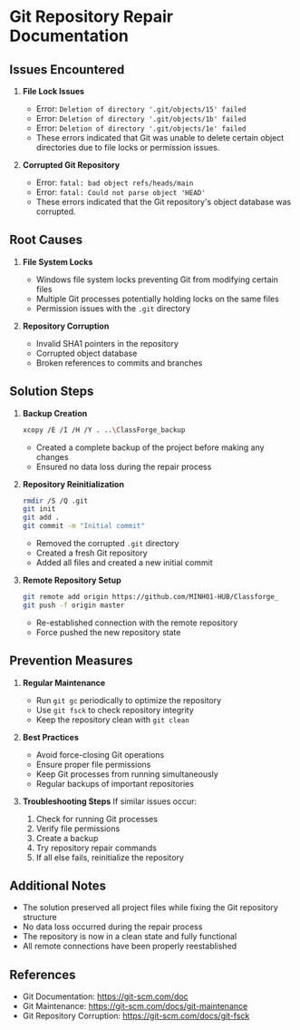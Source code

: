 # Git Repository Repair Documentation

## Issues Encountered

1. **File Lock Issues**
   - Error: `Deletion of directory '.git/objects/15' failed`
   - Error: `Deletion of directory '.git/objects/1b' failed`
   - Error: `Deletion of directory '.git/objects/1e' failed`
   - These errors indicated that Git was unable to delete certain object directories due to file locks or permission issues.

2. **Corrupted Git Repository**
   - Error: `fatal: bad object refs/heads/main`
   - Error: `fatal: Could not parse object 'HEAD'`
   - These errors indicated that the Git repository's object database was corrupted.

## Root Causes

1. **File System Locks**
   - Windows file system locks preventing Git from modifying certain files
   - Multiple Git processes potentially holding locks on the same files
   - Permission issues with the `.git` directory

2. **Repository Corruption**
   - Invalid SHA1 pointers in the repository
   - Corrupted object database
   - Broken references to commits and branches

## Solution Steps

1. **Backup Creation**
   ```bash
   xcopy /E /I /H /Y . ..\ClassForge_backup
   ```
   - Created a complete backup of the project before making any changes
   - Ensured no data loss during the repair process

2. **Repository Reinitialization**
   ```bash
   rmdir /S /Q .git
   git init
   git add .
   git commit -m "Initial commit"
   ```
   - Removed the corrupted `.git` directory
   - Created a fresh Git repository
   - Added all files and created a new initial commit

3. **Remote Repository Setup**
   ```bash
   git remote add origin https://github.com/MINH01-HUB/Classforge_
   git push -f origin master
   ```
   - Re-established connection with the remote repository
   - Force pushed the new repository state

## Prevention Measures

1. **Regular Maintenance**
   - Run `git gc` periodically to optimize the repository
   - Use `git fsck` to check repository integrity
   - Keep the repository clean with `git clean`

2. **Best Practices**
   - Avoid force-closing Git operations
   - Ensure proper file permissions
   - Keep Git processes from running simultaneously
   - Regular backups of important repositories

3. **Troubleshooting Steps**
   If similar issues occur:
   1. Check for running Git processes
   2. Verify file permissions
   3. Create a backup
   4. Try repository repair commands
   5. If all else fails, reinitialize the repository

## Additional Notes

- The solution preserved all project files while fixing the Git repository structure
- No data loss occurred during the repair process
- The repository is now in a clean state and fully functional
- All remote connections have been properly reestablished

## References

- Git Documentation: https://git-scm.com/doc
- Git Maintenance: https://git-scm.com/docs/git-maintenance
- Git Repository Corruption: https://git-scm.com/docs/git-fsck 